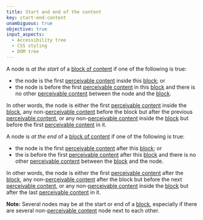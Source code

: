 ```yaml
---
title: Start and end of the content
key: start-end-content
unambiguous: true
objective: true
input_aspects:
  - Accessibility tree
  - CSS styling
  - DOM tree
---
```


A node is _at the start_ of a [block of content][] if one of the following is true:

- the node is the first [perceivable content][] inside this [block][]; or
- the node is before the first [perceivable content][] in this [block][] and there is no other [perceivable content][] between the node and the [block][].

In other words, the node is either the first [perceivable content][] inside the [block][], any non-[perceivable content][] before the block but after the previous [perceivable content][], or any non-[perceivable content][] inside the [block][] but before the first [perceivable content][] in it.

A node is _at the end_ of a [block of content][] if one of the following is true:

- the node is the first [perceivable content][] after this [block][]; or
- the is before the first [perceivable content][] after this [block][] and there is no other [perceivable content][] between the [block][] and the node.

In other words, the node is either the first [perceivable content][] after the [block][], any non-[perceivable content][] after the block but before the next [perceivable content][], or any non-[perceivable content][] inside the [block][] but after the last [perceivable content][] in it.

**Note:** Several nodes may be at the start or end of a [block][], especially if there are several non-[perceivable content][] node next to each other.

[block]: #block-of-content 'Definition of Block of Content'
[block of content]: #block-of-content 'Definition of Block of Content'
[perceivable content]: #perceivable-content 'Definition of perceivable content'
